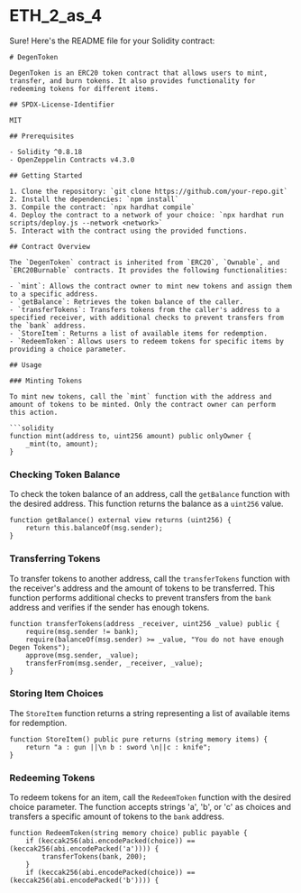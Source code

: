 # ETH_2_as_4
Sure! Here's the README file for your Solidity contract:

```
# DegenToken

DegenToken is an ERC20 token contract that allows users to mint, transfer, and burn tokens. It also provides functionality for redeeming tokens for different items.

## SPDX-License-Identifier

MIT

## Prerequisites

- Solidity ^0.8.18
- OpenZeppelin Contracts v4.3.0

## Getting Started

1. Clone the repository: `git clone https://github.com/your-repo.git`
2. Install the dependencies: `npm install`
3. Compile the contract: `npx hardhat compile`
4. Deploy the contract to a network of your choice: `npx hardhat run scripts/deploy.js --network <network>`
5. Interact with the contract using the provided functions.

## Contract Overview

The `DegenToken` contract is inherited from `ERC20`, `Ownable`, and `ERC20Burnable` contracts. It provides the following functionalities:

- `mint`: Allows the contract owner to mint new tokens and assign them to a specific address.
- `getBalance`: Retrieves the token balance of the caller.
- `transferTokens`: Transfers tokens from the caller's address to a specified receiver, with additional checks to prevent transfers from the `bank` address.
- `StoreItem`: Returns a list of available items for redemption.
- `RedeemToken`: Allows users to redeem tokens for specific items by providing a choice parameter.

## Usage

### Minting Tokens

To mint new tokens, call the `mint` function with the address and amount of tokens to be minted. Only the contract owner can perform this action.

```solidity
function mint(address to, uint256 amount) public onlyOwner {
    _mint(to, amount);
}
```

### Checking Token Balance

To check the token balance of an address, call the `getBalance` function with the desired address. This function returns the balance as a `uint256` value.

```solidity
function getBalance() external view returns (uint256) {
    return this.balanceOf(msg.sender);
}
```

### Transferring Tokens

To transfer tokens to another address, call the `transferTokens` function with the receiver's address and the amount of tokens to be transferred. This function performs additional checks to prevent transfers from the `bank` address and verifies if the sender has enough tokens.

```solidity
function transferTokens(address _receiver, uint256 _value) public {
    require(msg.sender != bank);
    require(balanceOf(msg.sender) >= _value, "You do not have enough Degen Tokens");
    approve(msg.sender, _value);
    transferFrom(msg.sender, _receiver, _value);
}
```

### Storing Item Choices

The `StoreItem` function returns a string representing a list of available items for redemption.

```solidity
function StoreItem() public pure returns (string memory items) {
    return "a : gun ||\n b : sword \n||c : knife";
}
```

### Redeeming Tokens

To redeem tokens for an item, call the `RedeemToken` function with the desired choice parameter. The function accepts strings 'a', 'b', or 'c' as choices and transfers a specific amount of tokens to the `bank` address.

```solidity
function RedeemToken(string memory choice) public payable {
    if (keccak256(abi.encodePacked(choice)) == (keccak256(abi.encodePacked('a')))) {
        transferTokens(bank, 200);
    }
    if (keccak256(abi.encodePacked(choice)) == (keccak256(abi.encodePacked('b')))) {
